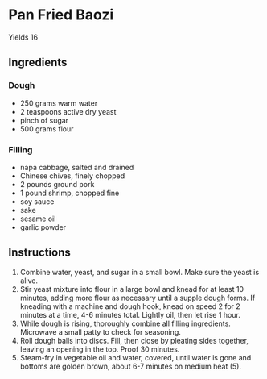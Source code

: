 # Pan Fried Baozi

Yields 16

## Ingredients

### Dough

- 250 grams warm water
- 2 teaspoons active dry yeast
- pinch of sugar
- 500 grams flour

### Filling

- napa cabbage, salted and drained
- Chinese chives, finely chopped
- 2 pounds ground pork
- 1 pound shrimp, chopped fine
- soy sauce
- sake
- sesame oil
- garlic powder

## Instructions

1. Combine water, yeast, and sugar in a small bowl. Make sure the yeast is alive.
2. Stir yeast mixture into flour in a large bowl and knead for at least 10 minutes, adding more flour as necessary until a supple dough forms. If kneading with a machine and dough hook, knead on speed 2 for 2 minutes at a time, 4-6 minutes total. Lightly oil, then let rise 1 hour.
3. While dough is rising, thoroughly combine all filling ingredients. Microwave a small patty to check for seasoning.
4. Roll dough balls into discs. Fill, then close by pleating sides together, leaving an opening in the top. Proof 30 minutes.
5. Steam-fry in vegetable oil and water, covered, until water is gone and bottoms are golden brown, about 6-7 minutes on medium heat (5).

